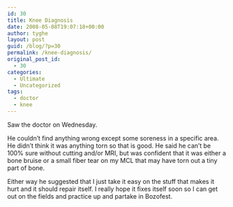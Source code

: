 ```yaml
---
id: 30
title: Knee Diagnosis
date: 2008-05-08T19:07:18+00:00
author: tyghe
layout: post
guid: /blog/?p=30
permalink: /knee-diagnosis/
original_post_id:
  - 30
categories:
  - Ultimate
  - Uncategorized
tags:
  - doctor
  - knee
---
```

Saw the doctor on Wednesday.

He couldn&#8217;t find anything wrong except some soreness in a specific area. He didn&#8217;t think it was anything torn so that is good. He said he can&#8217;t be 100% sure without cutting and/or MRI, but was confident that it was either a bone bruise or a small fiber tear on my MCL that may have torn out a tiny part of bone.

Either way he suggested that I just take it easy on the stuff that makes it hurt and it should repair itself. I really hope it fixes itself soon so I can get out on the fields and practice up and partake in Bozofest.
